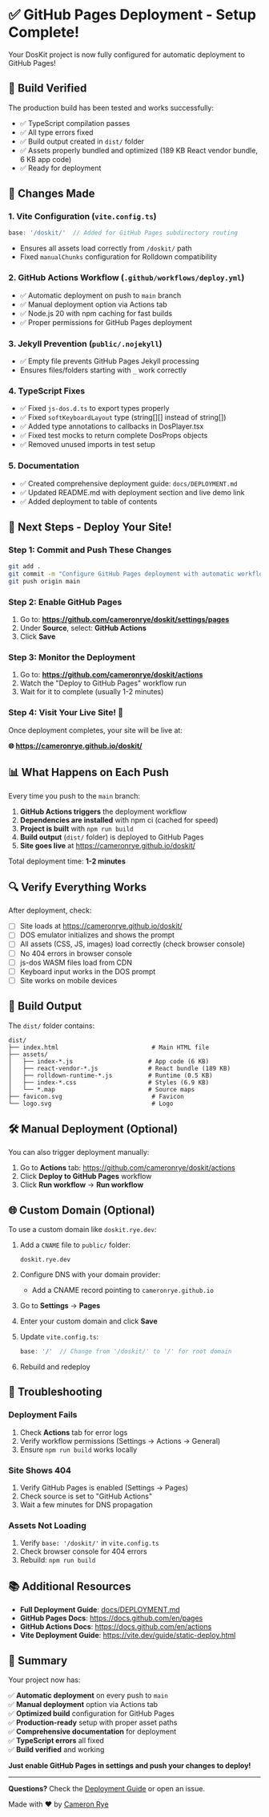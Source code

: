 # ✅ GitHub Pages Deployment - Setup Complete!

Your DosKit project is now fully configured for automatic deployment to GitHub Pages!

## 🎉 Build Verified

The production build has been tested and works successfully:
- ✅ TypeScript compilation passes
- ✅ All type errors fixed  
- ✅ Build output created in `dist/` folder
- ✅ Assets properly bundled and optimized (189 KB React vendor bundle, 6 KB app code)
- ✅ Ready for deployment

## 📝 Changes Made

### 1. **Vite Configuration** (`vite.config.ts`)
```typescript
base: '/doskit/'  // Added for GitHub Pages subdirectory routing
```
- Ensures all assets load correctly from `/doskit/` path
- Fixed `manualChunks` configuration for Rolldown compatibility

### 2. **GitHub Actions Workflow** (`.github/workflows/deploy.yml`)
- ✅ Automatic deployment on push to `main` branch
- ✅ Manual deployment option via Actions tab
- ✅ Node.js 20 with npm caching for fast builds
- ✅ Proper permissions for GitHub Pages deployment

### 3. **Jekyll Prevention** (`public/.nojekyll`)
- ✅ Empty file prevents GitHub Pages Jekyll processing
- Ensures files/folders starting with `_` work correctly

### 4. **TypeScript Fixes**
- ✅ Fixed `js-dos.d.ts` to export types properly
- ✅ Fixed `softKeyboardLayout` type (string[][] instead of string[])
- ✅ Added type annotations to callbacks in DosPlayer.tsx
- ✅ Fixed test mocks to return complete DosProps objects
- ✅ Removed unused imports in test setup

### 5. **Documentation**
- ✅ Created comprehensive deployment guide: `docs/DEPLOYMENT.md`
- ✅ Updated README.md with deployment section and live demo link
- ✅ Added deployment to table of contents

## 🚀 Next Steps - Deploy Your Site!

### Step 1: Commit and Push These Changes

```bash
git add .
git commit -m "Configure GitHub Pages deployment with automatic workflow"
git push origin main
```

### Step 2: Enable GitHub Pages

1. Go to: **https://github.com/cameronrye/doskit/settings/pages**
2. Under **Source**, select: **GitHub Actions**
3. Click **Save**

### Step 3: Monitor the Deployment

1. Go to: **https://github.com/cameronrye/doskit/actions**
2. Watch the "Deploy to GitHub Pages" workflow run
3. Wait for it to complete (usually 1-2 minutes)

### Step 4: Visit Your Live Site! 🎉

Once deployment completes, your site will be live at:

**🌐 https://cameronrye.github.io/doskit/**

## 📊 What Happens on Each Push

Every time you push to the `main` branch:

1. **GitHub Actions triggers** the deployment workflow
2. **Dependencies are installed** with npm ci (cached for speed)
3. **Project is built** with `npm run build`
4. **Build output** (`dist/` folder) is deployed to GitHub Pages
5. **Site goes live** at https://cameronrye.github.io/doskit/

Total deployment time: **1-2 minutes**

## 🔍 Verify Everything Works

After deployment, check:

- [ ] Site loads at https://cameronrye.github.io/doskit/
- [ ] DOS emulator initializes and shows the prompt
- [ ] All assets (CSS, JS, images) load correctly (check browser console)
- [ ] No 404 errors in browser console
- [ ] js-dos WASM files load from CDN
- [ ] Keyboard input works in the DOS prompt
- [ ] Site works on mobile devices

## 📁 Build Output

The `dist/` folder contains:
```
dist/
├── index.html                          # Main HTML file
├── assets/
│   ├── index-*.js                     # App code (6 KB)
│   ├── react-vendor-*.js              # React bundle (189 KB)
│   ├── rolldown-runtime-*.js          # Runtime (0.5 KB)
│   ├── index-*.css                    # Styles (6.9 KB)
│   └── *.map                          # Source maps
├── favicon.svg                         # Favicon
└── logo.svg                            # Logo
```

## 🛠️ Manual Deployment (Optional)

You can also trigger deployment manually:

1. Go to **Actions** tab: https://github.com/cameronrye/doskit/actions
2. Click **Deploy to GitHub Pages** workflow
3. Click **Run workflow** → **Run workflow**

## 🌐 Custom Domain (Optional)

To use a custom domain like `doskit.rye.dev`:

1. Add a `CNAME` file to `public/` folder:
   ```
   doskit.rye.dev
   ```

2. Configure DNS with your domain provider:
   - Add a CNAME record pointing to `cameronrye.github.io`

3. Go to **Settings** → **Pages**
4. Enter your custom domain and click **Save**

5. Update `vite.config.ts`:
   ```typescript
   base: '/'  // Change from '/doskit/' to '/' for root domain
   ```

6. Rebuild and redeploy

## 🐛 Troubleshooting

### Deployment Fails

1. Check **Actions** tab for error logs
2. Verify workflow permissions (Settings → Actions → General)
3. Ensure `npm run build` works locally

### Site Shows 404

1. Verify GitHub Pages is enabled (Settings → Pages)
2. Check source is set to "GitHub Actions"
3. Wait a few minutes for DNS propagation

### Assets Not Loading

1. Verify `base: '/doskit/'` in `vite.config.ts`
2. Check browser console for 404 errors
3. Rebuild: `npm run build`

## 📚 Additional Resources

- **Full Deployment Guide**: [docs/DEPLOYMENT.md](docs/DEPLOYMENT.md)
- **GitHub Pages Docs**: https://docs.github.com/en/pages
- **GitHub Actions Docs**: https://docs.github.com/en/actions
- **Vite Deployment Guide**: https://vite.dev/guide/static-deploy.html

## 🎯 Summary

Your project now has:

✅ **Automatic deployment** on every push to `main`  
✅ **Manual deployment** option via Actions tab  
✅ **Optimized build** configuration for GitHub Pages  
✅ **Production-ready** setup with proper asset paths  
✅ **Comprehensive documentation** for deployment  
✅ **TypeScript errors** all fixed  
✅ **Build verified** and working  

**Just enable GitHub Pages in settings and push your changes to deploy!**

---

**Questions?** Check the [Deployment Guide](docs/DEPLOYMENT.md) or open an issue.

Made with ❤️ by [Cameron Rye](https://rye.dev)


